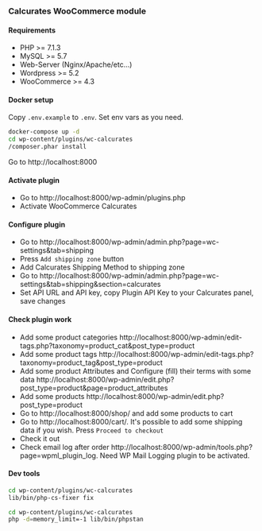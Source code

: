 ### Calcurates WooCommerce module

#### Requirements

- PHP >= 7.1.3
- MySQL >= 5.7
- Web-Server (Nginx/Apache/etc...)
- Wordpress >= 5.2
- WooCommerce >= 4.3

#### Docker setup

Copy `.env.example` to `.env`. Set env vars as you need.

```bash
docker-compose up -d
cd wp-content/plugins/wc-calcurates
/composer.phar install
```

Go to http://localhost:8000

#### Activate plugin

- Go to http://localhost:8000/wp-admin/plugins.php
- Activate WooCommerce Calcurates

#### Configure plugin

- Go to http://localhost:8000/wp-admin/admin.php?page=wc-settings&tab=shipping
- Press `Add shipping zone` button
- Add Calcurates Shipping Method to shipping zone
- Go to http://localhost:8000/wp-admin/admin.php?page=wc-settings&tab=shipping&section=calcurates
- Set API URL and API key, copy Plugin API Key to your Calcurates panel, save changes

#### Check plugin work

- Add some product categories http://localhost:8000/wp-admin/edit-tags.php?taxonomy=product_cat&post_type=product
- Add some product tags http://localhost:8000/wp-admin/edit-tags.php?taxonomy=product_tag&post_type=product
- Add some product Attributes and Configure (fill) their terms with some data http://localhost:8000/wp-admin/edit.php?post_type=product&page=product_attributes
- Add some products http://localhost:8000/wp-admin/edit.php?post_type=product
- Go to http://localhost:8000/shop/ and add some products to cart
- Go to http://localhost:8000/cart/. It's possible to add some shipping data if you wish. Press `Proceed to checkout`
- Check it out
- Check email log after order http://localhost:8000/wp-admin/tools.php?page=wpml_plugin_log. Need WP Mail Logging plugin to be activated.

#### Dev tools

```bash
cd wp-content/plugins/wc-calcurates
lib/bin/php-cs-fixer fix
```

```bash
cd wp-content/plugins/wc-calcurates
php -d=memory_limit=-1 lib/bin/phpstan
```
